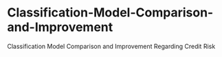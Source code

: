 # Classification-Model-Comparison-and-Improvement
Classification Model Comparison and Improvement Regarding Credit Risk
